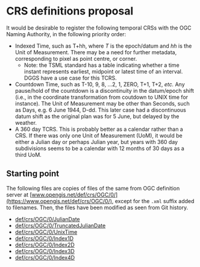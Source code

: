 # CRS definitions proposal
It would be desirable to register the following temporal CRSs with the OGC Naming Authority,
in the following priority order:

* Indexed Time, such as T+hh, where _T_ is the epoch/datum and _hh_ is the Unit of Measurement.
  There may be a need for further metadata, corresponding to pixel as point centre, or corner.
  * Note: the TSML standard has a table indicating whether a time instant represents earliest,
    midpoint or latest time of an interval. DGGS have a use case for this TCRS.
* Countdown Time, such as T-10, 9, 8, …2, 1, ZERO, T+1, T+2, _etc._
  Any pause/hold of the countdown is a discontinuity in the datum/epoch shift
  (i.e., in the coordinate transformation from coutdown to UNIX time for instance).
  The Unit of Measurement may be other than Seconds, such as Days, e.g. 6 June 1944, D-dd.
  This later case had a discontinuous datum shift as the original plan was for 5 June,
  but delayed by the weather.
* A 360 day TCRS. This is probably better as a calendar rather than a CRS.
  If there was only one Unit of Measurement (UoM), it would be either a Julian day or perhaps Julian year,
  but years with 360 day subdivisions seems to be a calendar with 12 months of 30 days as a third UoM.

## Starting point
The following files are copies of files of the same from OGC definition server
at [www.opengis.net/def/crs/OGC/0/](https://www.opengis.net/def/crs/OGC/0/),
except for the `.xml` suffix added to filenames.
Then, the files have been modified as seen from Git history.

* [def/crs/OGC/0/JulianDate](https://www.opengis.net/def/crs/OGC/0/JulianDate)
* [def/crs/OGC/0/TruncatedJulianDate](https://www.opengis.net/def/crs/OGC/0/TruncatedJulianDate)
* [def/crs/OGC/0/UnixTime](https://www.opengis.net/def/crs/OGC/0/UnixTime)
* [def/crs/OGC/0/Index1D](https://www.opengis.net/def/crs/OGC/0/Index1D)
* [def/crs/OGC/0/Index2D](https://www.opengis.net/def/crs/OGC/0/Index2D)
* [def/crs/OGC/0/Index3D](https://www.opengis.net/def/crs/OGC/0/Index3D)
* [def/crs/OGC/0/Index4D](https://www.opengis.net/def/crs/OGC/0/Index4D)

